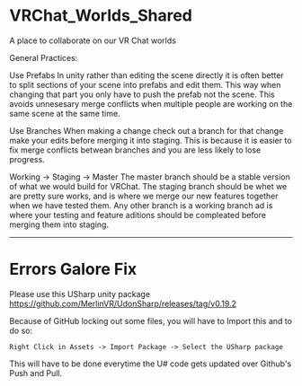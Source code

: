 # VRChat_Worlds_Shared
A place to collaborate on our VR Chat worlds

General Practices:

Use Prefabs
  In unity rather than editing the scene directly it is often better to split sections of your scene into prefabs and edit them. This way when changing that part you only have to push the prefab not the scene. This avoids unnesesary merge conflicts when multiple people are working on the same scene at the same time.
  
Use Branches
  When making a change check out a branch for that change make your edits before merging it into staging. This is because it is easier to fix merge conflicts betwean branches and you are less likely to lose progress.
  
Working -> Staging -> Master
  The master branch should be a stable version of what we would build for VRChat. The staging branch should be whet we are pretty sure works, and is where we merge our new features together when we have tested them. Any other branch is a working branch ad is where your testing and feature aditions should be compleated before merging them into staging.

---

# Errors Galore Fix
Please use this USharp unity package https://github.com/MerlinVR/UdonSharp/releases/tag/v0.19.2

  Because of GitHub locking out some files, you will have to Import this and to do so:
  
    Right Click in Assets -> Import Package -> Select the USharp package
    
  This will have to be done everytime the U# code gets updated over Github's Push and Pull.
